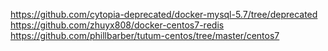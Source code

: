 https://github.com/cytopia-deprecated/docker-mysql-5.7/tree/deprecated
https://github.com/zhuyx808/docker-centos7-redis
https://github.com/phillbarber/tutum-centos/tree/master/centos7